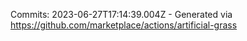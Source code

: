 Commits: 2023-06-27T17:14:39.004Z - Generated via https://github.com/marketplace/actions/artificial-grass
<br>
